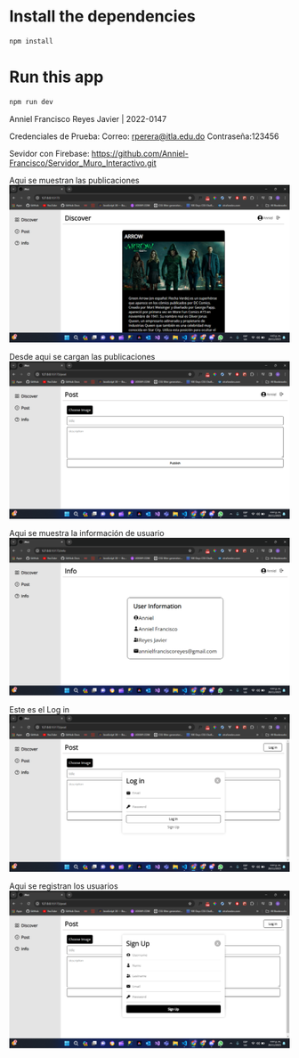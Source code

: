 # Install the dependencies
```bash
npm install
```

# Run this app
```bash
npm run dev
```
Anniel Francisco Reyes Javier | 2022-0147

Credenciales de Prueba:
Correo: rperera@itla.edu.do Contraseña:123456

Sevidor con Firebase: https://github.com/Anniel-Francisco/Servidor_Muro_Interactivo.git  

Aqui se muestran las publicaciones
![Publicaciones](Discover.png)

Desde aqui se cargan las publicaciones
![Publicar](Post.png)

Aqui se muestra la información de usuario
![Info usuario](Info.png)

Este es el Log in
![Log in](Log%20in.png)

Aqui se registran los usuarios
![Sign up](Sign%20up.png)
